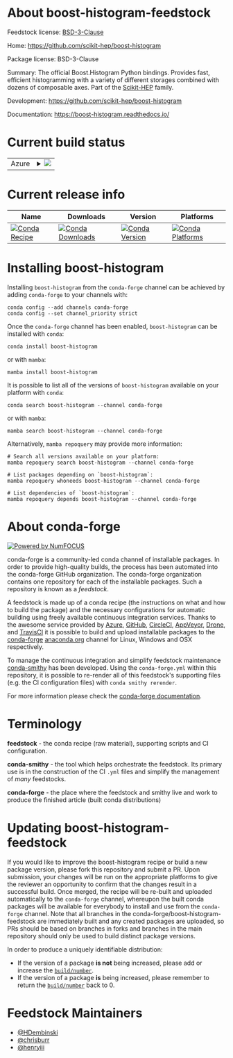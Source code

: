 About boost-histogram-feedstock
===============================

Feedstock license: [BSD-3-Clause](https://github.com/conda-forge/boost-histogram-feedstock/blob/main/LICENSE.txt)

Home: https://github.com/scikit-hep/boost-histogram

Package license: BSD-3-Clause

Summary: The official Boost.Histogram Python bindings. Provides fast, efficient
histogramming with a variety of different storages combined with dozens of
composable axes. Part of the [Scikit-HEP](https://scikit-hep.org) family.

Development: https://github.com/scikit-hep/boost-histogram

Documentation: https://boost-histogram.readthedocs.io/

Current build status
====================


<table>
    
  <tr>
    <td>Azure</td>
    <td>
      <details>
        <summary>
          <a href="https://dev.azure.com/conda-forge/feedstock-builds/_build/latest?definitionId=8276&branchName=main">
            <img src="https://dev.azure.com/conda-forge/feedstock-builds/_apis/build/status/boost-histogram-feedstock?branchName=main">
          </a>
        </summary>
        <table>
          <thead><tr><th>Variant</th><th>Status</th></tr></thead>
          <tbody><tr>
              <td>win_64_python3.12.____cpython</td>
              <td>
                <a href="https://dev.azure.com/conda-forge/feedstock-builds/_build/latest?definitionId=8276&branchName=main">
                  <img src="https://dev.azure.com/conda-forge/feedstock-builds/_apis/build/status/boost-histogram-feedstock?branchName=main&jobName=win&configuration=win%20win_64_python3.12.____cpython" alt="variant">
                </a>
              </td>
            </tr>
          </tbody>
        </table>
      </details>
    </td>
  </tr>
</table>

Current release info
====================

| Name | Downloads | Version | Platforms |
| --- | --- | --- | --- |
| [![Conda Recipe](https://img.shields.io/badge/recipe-boost--histogram-green.svg)](https://anaconda.org/conda-forge/boost-histogram) | [![Conda Downloads](https://img.shields.io/conda/dn/conda-forge/boost-histogram.svg)](https://anaconda.org/conda-forge/boost-histogram) | [![Conda Version](https://img.shields.io/conda/vn/conda-forge/boost-histogram.svg)](https://anaconda.org/conda-forge/boost-histogram) | [![Conda Platforms](https://img.shields.io/conda/pn/conda-forge/boost-histogram.svg)](https://anaconda.org/conda-forge/boost-histogram) |

Installing boost-histogram
==========================

Installing `boost-histogram` from the `conda-forge` channel can be achieved by adding `conda-forge` to your channels with:

```
conda config --add channels conda-forge
conda config --set channel_priority strict
```

Once the `conda-forge` channel has been enabled, `boost-histogram` can be installed with `conda`:

```
conda install boost-histogram
```

or with `mamba`:

```
mamba install boost-histogram
```

It is possible to list all of the versions of `boost-histogram` available on your platform with `conda`:

```
conda search boost-histogram --channel conda-forge
```

or with `mamba`:

```
mamba search boost-histogram --channel conda-forge
```

Alternatively, `mamba repoquery` may provide more information:

```
# Search all versions available on your platform:
mamba repoquery search boost-histogram --channel conda-forge

# List packages depending on `boost-histogram`:
mamba repoquery whoneeds boost-histogram --channel conda-forge

# List dependencies of `boost-histogram`:
mamba repoquery depends boost-histogram --channel conda-forge
```


About conda-forge
=================

[![Powered by
NumFOCUS](https://img.shields.io/badge/powered%20by-NumFOCUS-orange.svg?style=flat&colorA=E1523D&colorB=007D8A)](https://numfocus.org)

conda-forge is a community-led conda channel of installable packages.
In order to provide high-quality builds, the process has been automated into the
conda-forge GitHub organization. The conda-forge organization contains one repository
for each of the installable packages. Such a repository is known as a *feedstock*.

A feedstock is made up of a conda recipe (the instructions on what and how to build
the package) and the necessary configurations for automatic building using freely
available continuous integration services. Thanks to the awesome service provided by
[Azure](https://azure.microsoft.com/en-us/services/devops/), [GitHub](https://github.com/),
[CircleCI](https://circleci.com/), [AppVeyor](https://www.appveyor.com/),
[Drone](https://cloud.drone.io/welcome), and [TravisCI](https://travis-ci.com/)
it is possible to build and upload installable packages to the
[conda-forge](https://anaconda.org/conda-forge) [anaconda.org](https://anaconda.org/)
channel for Linux, Windows and OSX respectively.

To manage the continuous integration and simplify feedstock maintenance
[conda-smithy](https://github.com/conda-forge/conda-smithy) has been developed.
Using the ``conda-forge.yml`` within this repository, it is possible to re-render all of
this feedstock's supporting files (e.g. the CI configuration files) with ``conda smithy rerender``.

For more information please check the [conda-forge documentation](https://conda-forge.org/docs/).

Terminology
===========

**feedstock** - the conda recipe (raw material), supporting scripts and CI configuration.

**conda-smithy** - the tool which helps orchestrate the feedstock.
                   Its primary use is in the construction of the CI ``.yml`` files
                   and simplify the management of *many* feedstocks.

**conda-forge** - the place where the feedstock and smithy live and work to
                  produce the finished article (built conda distributions)


Updating boost-histogram-feedstock
==================================

If you would like to improve the boost-histogram recipe or build a new
package version, please fork this repository and submit a PR. Upon submission,
your changes will be run on the appropriate platforms to give the reviewer an
opportunity to confirm that the changes result in a successful build. Once
merged, the recipe will be re-built and uploaded automatically to the
`conda-forge` channel, whereupon the built conda packages will be available for
everybody to install and use from the `conda-forge` channel.
Note that all branches in the conda-forge/boost-histogram-feedstock are
immediately built and any created packages are uploaded, so PRs should be based
on branches in forks and branches in the main repository should only be used to
build distinct package versions.

In order to produce a uniquely identifiable distribution:
 * If the version of a package **is not** being increased, please add or increase
   the [``build/number``](https://docs.conda.io/projects/conda-build/en/latest/resources/define-metadata.html#build-number-and-string).
 * If the version of a package **is** being increased, please remember to return
   the [``build/number``](https://docs.conda.io/projects/conda-build/en/latest/resources/define-metadata.html#build-number-and-string)
   back to 0.

Feedstock Maintainers
=====================

* [@HDembinski](https://github.com/HDembinski/)
* [@chrisburr](https://github.com/chrisburr/)
* [@henryiii](https://github.com/henryiii/)

